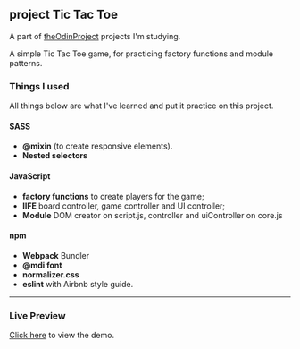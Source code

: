 ## project Tic Tac Toe

 A part of [theOdinProject](http://theodinproject.com) projects I'm studying.
  

A simple Tic Tac Toe game, for practicing factory functions and module patterns.
  
### Things I used

All things below are what I've learned and put it practice on this project.

#### SASS

-  **@mixin** (to create responsive elements).
-  **Nested selectors**
  
#### JavaScript

-  **factory functions** to create players for the game;
-  **IIFE** board controller, game controller and UI controller;
-  **Module** DOM creator on script.js, controller and uiController on core.js

#### npm
-  **Webpack** Bundler
- **@mdi font**
- **normalizer.css**
- **eslint** with Airbnb style guide.
  
<hr>

### Live Preview

[Click here](https://asaks84.github.io/tic-tac-toe/) to view the demo.